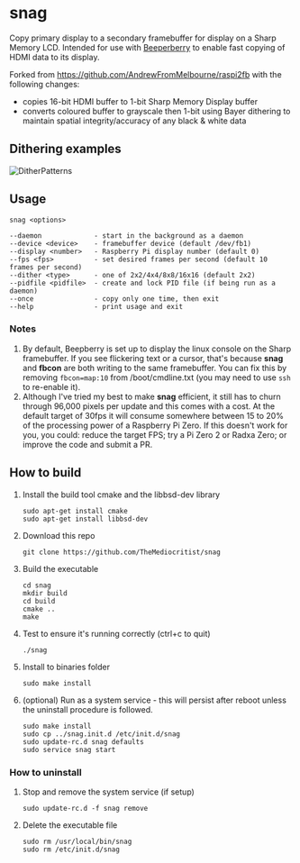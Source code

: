 # snag
Copy primary display to a secondary framebuffer for display on a Sharp Memory LCD. Intended for use with [Beeperberry](https://beepberry.sqfmi.com) to enable fast copying of HDMI data to its display.

Forked from https://github.com/AndrewFromMelbourne/raspi2fb with the following changes:
* copies 16-bit HDMI buffer to 1-bit Sharp Memory Display buffer
* converts coloured buffer to grayscale then 1-bit using Bayer dithering to maintain spatial integrity/accuracy of any black & white data

## Dithering examples
![DitherPatterns](https://github.com/TheMediocritist/snag/assets/79881777/9cbcde9c-946f-45ee-acaa-2af6b710ca7c)

## Usage

    snag <options>

    --daemon             - start in the background as a daemon
    --device <device>    - framebuffer device (default /dev/fb1)
    --display <number>   - Raspberry Pi display number (default 0)
    --fps <fps>          - set desired frames per second (default 10 frames per second)
    --dither <type>      - one of 2x2/4x4/8x8/16x16 (default 2x2)
    --pidfile <pidfile>  - create and lock PID file (if being run as a daemon)
    --once               - copy only one time, then exit
    --help               - print usage and exit

### Notes
1. By default, Beepberry is set up to display the linux console on the Sharp framebuffer. If you see flickering text or a cursor, that's because **snag** and **fbcon** are both writing to the same framebuffer. You can fix this by removing `fbcon=map:10` from /boot/cmdline.txt (you may need to use `ssh` to re-enable it).
2. Although I've tried my best to make **snag** efficient, it still has to churn through 96,000 pixels per update and this comes with a cost. At the default target of 30fps it will consume somewhere between 15 to 20% of the processing power of a Raspberry Pi Zero. If this doesn't work for you, you could: reduce the target FPS; try a Pi Zero 2 or Radxa Zero; or improve the code and submit a PR.

## How to build

1. Install the build tool cmake and the libbsd-dev library
    ```
    sudo apt-get install cmake
    sudo apt-get install libbsd-dev
    ```
2. Download this repo
    ```
    git clone https://github.com/TheMediocritist/snag
    ```
4. Build the executable
    ```
    cd snag
    mkdir build
    cd build
    cmake ..
    make
    ```
3. Test to ensure it's running correctly (ctrl+c to quit)
    ```
    ./snag
    ```
4. Install to binaries folder
    ```
    sudo make install
    ```
5. (optional) Run as a system service - this will persist after reboot unless the uninstall procedure is followed.
    ```
    sudo make install
    sudo cp ../snag.init.d /etc/init.d/snag
    sudo update-rc.d snag defaults
    sudo service snag start
    ```
### How to uninstall

1. Stop and remove the system service (if setup)
    ```sudo service snag stop
    sudo update-rc.d -f snag remove
    ```
2. Delete the executable file
    ```
    sudo rm /usr/local/bin/snag
    sudo rm /etc/init.d/snag
    ```
